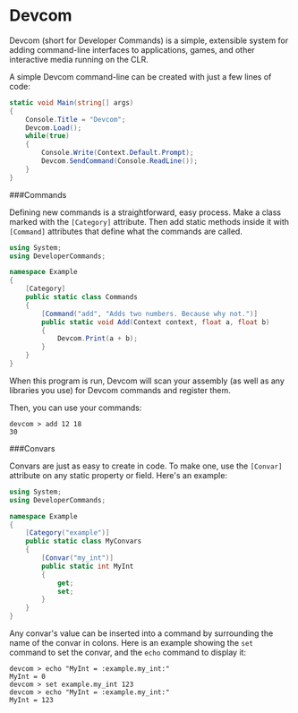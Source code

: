 Devcom
======

Devcom (short for Developer Commands) is a simple, extensible system for adding command-line interfaces to applications, games, and other interactive media running on the CLR.

A simple Devcom command-line can be created with just a few lines of code:

```cs
static void Main(string[] args)
{
    Console.Title = "Devcom";
    Devcom.Load();
    while(true)
    {
        Console.Write(Context.Default.Prompt);
        Devcom.SendCommand(Console.ReadLine());
    }
}
```

###Commands

Defining new commands is a straightforward, easy process. Make a class marked with the `[Category]` attribute. Then add static methods inside it with `[Command]` attributes that define what the commands are called.

```cs
using System;
using DeveloperCommands;

namespace Example
{
    [Category]
    public static class Commands
    {
        [Command("add", "Adds two numbers. Because why not.")]
        public static void Add(Context context, float a, float b)
        {
            Devcom.Print(a + b);
        }
    }
}
```

When this program is run, Devcom will scan your assembly (as well as any libraries you use) for Devcom commands and register them.

Then, you can use your commands:
```
devcom > add 12 18
30
```

###Convars

Convars are just as easy to create in code. To make one, use the `[Convar]` attribute on any static property or field. Here's an example:

```cs
using System;
using DeveloperCommands;

namespace Example
{
    [Category("example")]
    public static class MyConvars
    {
        [Convar("my_int")]
        public static int MyInt
        {
            get;
            set;
        }
    }
}
```

Any convar's value can be inserted into a command by surrounding the name of the convar in colons. Here is an example showing the `set` command to set the convar, and the `echo` command to display it:
```
devcom > echo "MyInt = :example.my_int:"
MyInt = 0
devcom > set example.my_int 123
devcom > echo "MyInt = :example.my_int:"
MyInt = 123
```

